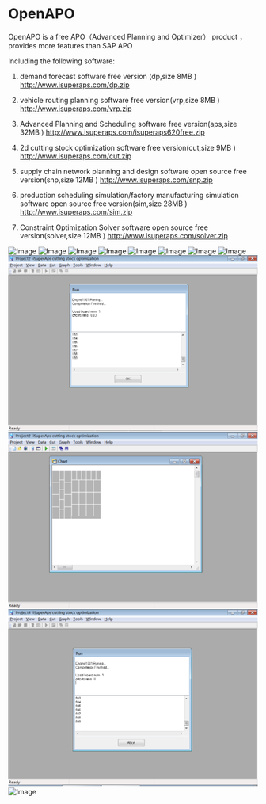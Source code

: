 # OpenAPO
OpenAPO is a free APO（Advanced Planning and Optimizer） product ， provides more features than SAP APO

Including the following software:

1. demand forecast software free version (dp,size 8MB )
http://www.isuperaps.com/dp.zip

2. vehicle routing planning software free version(vrp,size 8MB )
http://www.isuperaps.com/vrp.zip

3. Advanced Planning and Scheduling software free version(aps,size 32MB )
http://www.isuperaps.com/isuperaps620free.zip

4. 2d cutting stock optimization software free version(cut,size 9MB )
http://www.isuperaps.com/cut.zip

5. supply chain network planning and design software open source free version(snp,size 12MB )
http://www.isuperaps.com/snp.zip

6. production scheduling simulation/factory manufacturing simulation software open source free version(sim,size 28MB )
http://www.isuperaps.com/sim.zip

7. Constraint Optimization Solver software open source free version(solver,size 12MB )
http://www.isuperaps.com/solver.zip

![Image](apo001.png)
![Image](apo002.png)
![Image](apo003.png)
![Image](apo004.png)
![Image](apo005.png)
![Image](apo006.png)
![Image](apo007.png)
![Image](apo008.png)
![Image](apo009.png)
![Image](apo010.png)
![Image](apo011.png)
![Image](apo012.png)






